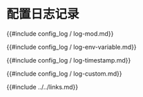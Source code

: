 
# 配置日志记录

{{#include config_log / log-mod.md}}

{{#include config_log / log-env-variable.md}}

{{#include config_log / log-timestamp.md}}

{{#include config_log / log-custom.md}}

{{#include ../../links.md}}
